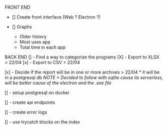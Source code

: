 FRONT END

- [] Create front interface (Web ? Electron ?)

- [] Graphs
  - Older history
  - Most uses app
  - Total time in each app


BACK END
[] - Find a way to categorize the programs
[X] - Export to XLSX > 22/04
[x] - Export to CSV > 22/04

[x] - Decide if the report will be in one or more archives > 22/04 \* it will be in a postgresql db
  *NOTE > Decided to follow with sqlite cause its serverless, will be better cause of the electron and the .exe file*

[] - setup postgresql on docker

[] - create api endpoints

[] - create error logs

[] - use trycatch blocks on the index
